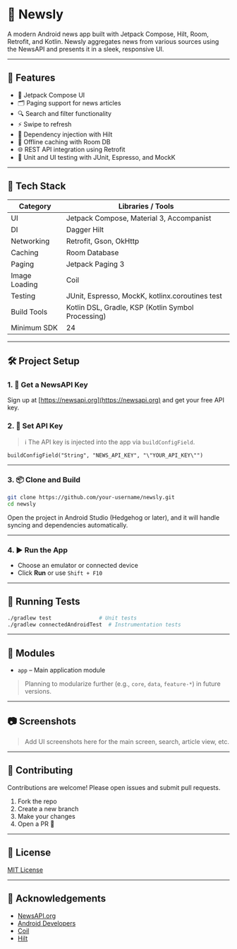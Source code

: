 # 📰 Newsly

A modern Android news app built with Jetpack Compose, Hilt, Room, Retrofit, and Kotlin. Newsly aggregates news from various sources using the NewsAPI and presents it in a sleek, responsive UI.

---

## 🚀 Features

- 🧭 Jetpack Compose UI
- 🗂️ Paging support for news articles
- 🔍 Search and filter functionality
- ⚡ Swipe to refresh
- 💉 Dependency injection with Hilt
- 🧠 Offline caching with Room DB
- 🌐 REST API integration using Retrofit
- 🧪 Unit and UI testing with JUnit, Espresso, and MockK

---

## 🧰 Tech Stack

| Category         | Libraries / Tools                                                  |
|------------------|--------------------------------------------------------------------|
| UI               | Jetpack Compose, Material 3, Accompanist                           |
| DI               | Dagger Hilt                                                        |
| Networking       | Retrofit, Gson, OkHttp                                             |
| Caching          | Room Database                                                      |
| Paging           | Jetpack Paging 3                                                   |
| Image Loading    | Coil                                                               |
| Testing          | JUnit, Espresso, MockK, kotlinx.coroutines test                    |
| Build Tools      | Kotlin DSL, Gradle, KSP (Kotlin Symbol Processing)                 |
| Minimum SDK      | 24                                                                 |

---

## 🛠️ Project Setup

### 1. 🔑 Get a NewsAPI Key

Sign up at [https://newsapi.org](https://newsapi.org) and get your free API key.

### 2. 🧪 Set API Key

> ℹ️ The API key is injected into the app via `buildConfigField`.
```
buildConfigField("String", "NEWS_API_KEY", "\"YOUR_API_KEY\"")
```

---

### 3. 📦 Clone and Build

```bash
git clone https://github.com/your-username/newsly.git
cd newsly
```

Open the project in Android Studio (Hedgehog or later), and it will handle syncing and dependencies automatically.

---

### 4. ▶️ Run the App

- Choose an emulator or connected device
- Click **Run** or use `Shift + F10`

---

## 🧪 Running Tests

```bash
./gradlew test               # Unit tests
./gradlew connectedAndroidTest  # Instrumentation tests
```

---

## 🧩 Modules

- `app` – Main application module

> Planning to modularize further (e.g., `core`, `data`, `feature-*`) in future versions.

---

## 📷 Screenshots

> Add UI screenshots here for the main screen, search, article view, etc.

---

## 🤝 Contributing

Contributions are welcome! Please open issues and submit pull requests.

1. Fork the repo
2. Create a new branch
3. Make your changes
4. Open a PR 🎉

---

## 📄 License

[MIT License](LICENSE)

---

## 🙌 Acknowledgements

- [NewsAPI.org](https://newsapi.org)
- [Android Developers](https://developer.android.com)
- [Coil](https://coil-kt.github.io/coil/)
- [Hilt](https://dagger.dev/hilt/)
